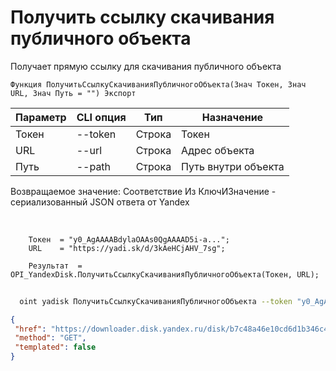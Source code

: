 ﻿---
sidebar_position: 5
---

# Получить ссылку скачивания публичного объекта
 Получает прямую ссылку для скачивания публичного объекта



`Функция ПолучитьСсылкуСкачиванияПубличногоОбъекта(Знач Токен, Знач URL, Знач Путь = "") Экспорт`

  | Параметр | CLI опция | Тип | Назначение |
  |-|-|-|-|
  | Токен | --token | Строка | Токен |
  | URL | --url | Строка | Адрес объекта |
  | Путь | --path | Строка | Путь внутри объекта |

  
  Возвращаемое значение:   Соответствие Из КлючИЗначение - сериализованный JSON ответа от Yandex

<br/>




```bsl title="Пример кода"
    Токен  = "y0_AgAAAABdylaOAAs0QgAAAAD5i-a...";
    URL    = "https://yadi.sk/d/3kAeHCjAHV_7sg";

    Результат  = OPI_YandexDisk.ПолучитьСсылкуСкачиванияПубличногоОбъекта(Токен, URL);
```



```sh title="Пример команды CLI"
    
  oint yadisk ПолучитьСсылкуСкачиванияПубличногоОбъекта --token "y0_AgAAAABdylaOAA..." --url "https://disk.yandex.by/i/txwzakUVtxgjoQ" --path %path%

```

```json title="Результат"
{
 "href": "https://downloader.disk.yandex.ru/disk/b7c48a46e10cd6d1b346c442fdd6cd1b76ee8fa0ec1811d6503ba0068c175cb5/6702d5d0/gwThwhLBKYvLhQCNnqAHihVVz7ErQebVldoswZNJ8EZu6ft-neADkw8Jwv-02j2HwzPltvEmOSYv32VMUJrffg%3D%3D?uid=0&filename=34055c70-602e-4b99-aed5-c21da31de28a.png&disposition=attachment&hash=WAX0l0uNT0M57pccIIFSf7oZmPOM8M9sdwmhmokM/8kImg4SfawJcrqMzfd1b5hYq/J6bpmRyOJonT3VoXnDag%3D%3D%3A&limit=0&content_type=multipart&owner_uid=1573541518&fsize=2114023&hid=03d7263840468e281bd0b238a26e7d0d&media_type=image&tknv=v2",
 "method": "GET",
 "templated": false
}
```
